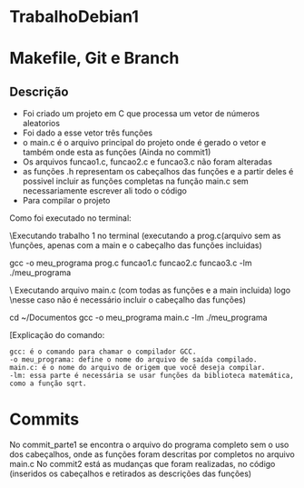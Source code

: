 # TrabalhoDebian1
# Makefile, Git e Branch

## Descrição
- Foi criado um projeto em C que processa um vetor de números aleatorios
- Foi dado a esse vetor três funções
- o main.c é o arquivo principal do projeto onde é gerado o vetor e também onde esta as funções (Ainda no commit1)
- Os arquivos funcao1.c, funcao2.c e funcao3.c não foram alteradas
- as funções .h representam os cabeçalhos das funções e a partir deles é possivel incluir as funções completas na função main.c sem necessariamente escrever ali todo o código
- Para compilar o projeto

Como foi executado no terminal:

\\Executando trabalho 1 no terminal (executando a prog.c(arquivo sem as \\funções, apenas com a main e o cabeçalho das funções incluidas)

gcc -o meu_programa prog.c funcao1.c funcao2.c funcao3.c -lm
./meu_programa

\\ Executando arquivo main.c (com todas as funções e a main incluida) logo 
\\nesse caso não é necessário incluir o cabeçalho das funções)

cd ~/Documentos
gcc -o meu_programa main.c -lm
./meu_programa

[Explicação do comando:

    gcc: é o comando para chamar o compilador GCC.
    -o meu_programa: define o nome do arquivo de saída compilado. 
    main.c: é o nome do arquivo de origem que você deseja compilar.
    -lm: essa parte é necessária se usar funções da biblioteca matemática, como a função sqrt.

# Commits
No commit_parte1 se encontra o arquivo do programa completo sem o uso dos cabeçalhos, onde as funções foram descritas por completos no arquivo main.c
No commit2 está as mudanças que foram realizadas, no código (inseridos os cabeçalhos e retirados as descrições das funções)

